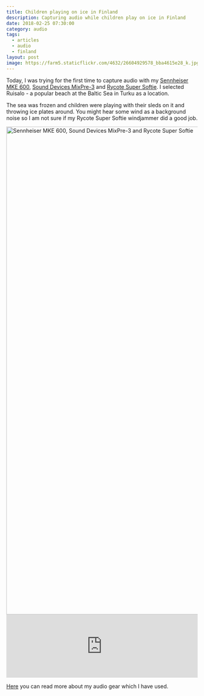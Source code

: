 ```yaml
---
title: Children playing on ice in Finland
description: Capturing audio while children play on ice in Finland
date: 2018-02-25 07:30:00
category: audio
tags:
  - articles
  - audio
  - finland
layout: post
image: https://farm5.staticflickr.com/4632/26604929578_bba4615e28_k.jpg
---
```


Today, I was trying for the first time to capture audio with my <a rel="nofollow" href="http://amzn.to/2F5Bc6n">Sennheiser MKE 600</a>, <a rel="nofollow" href="http://amzn.to/2EPGbsl">Sound Devices MixPre-3</a> and <a rel="nofollow" href="http://amzn.to/2HMI2Mm">Rycote Super Softie</a>. I selected Ruisalo - a popular beach at the Baltic Sea in Turku as a location.

The sea was frozen and children were playing with their sleds on it and throwing ice plates around. You might hear some wind as a background noise so I am not sure if my Rycote Super Softie windjammer did a good job.

<img src="https://farm5.staticflickr.com/4756/26607533848_70986e13e0_k.jpg"  width="2048" height="1282" layout="responsive" alt="Sennheiser MKE 600, Sound Devices MixPre-3 and Rycote Super Softie">
<br>

<iframe width="100%" height="166" scrolling="no" frameborder="no" allow="autoplay" src="https://w.soundcloud.com/player/?url=https%3A//api.soundcloud.com/tracks/404917455&color=%23ff5500&auto_play=false&hide_related=false&show_comments=true&show_user=true&show_reposts=false&show_teaser=true"></iframe>

<a href="http://www.hikeventures.com/mixpre-3-sennheiser-mke-600-rycote-super-softie-strut-STR-MP3/">Here</a> you can read more about my audio gear which I have used.
